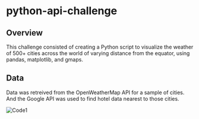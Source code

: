 # python-api-challenge
## Overview
This challenge consisted of creating a Python script to visualize the weather of 500+ cities across the world of varying distance from the equator, using pandas, matplotlib, and gmaps.
## Data
Data was retreived from the OpenWeatherMap API for a sample of cities. And the Google API was used to find hotel data nearest to those cities.

![Code1](https://user-images.githubusercontent.com/80709458/132149746-c148e76c-8420-4c90-b8ff-67d283f0df4d.PNG)
